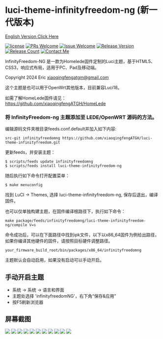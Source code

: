 # luci-theme-infinityfreedom-ng (新一代版本)

[ English Version Click Here ](/README.md)

[![license][1]][2]
[![PRs Welcome][3]][4]
[![Issue Welcome][5]][6]
[![Release Version][7]][8]
[![Release Count][9]][8]
[![Contact Me][10]][11]

InfinityFreedom-NG 是一款为Homelede固件定制的Luci主题，基于HTML5、CSS3，响应式布局，适用于PC、Pad及移动端。

Copyright 2024 Eric <xiaoqingfengatgm@gmail.com>

这个主题是也可以用于OpenWrt其他版本，目前兼容Luci18。

如需了解HomeLede固件请见：
https://github.com/xiaoqingfengATGH/HomeLede

### 将 InfinityFreedom-ng 主题添加至 LEDE/OpenWRT 源码的方法。

编辑源码文件夹根目录feeds.conf.default并加入如下内容:

```
src-git infinityfreedomng https://github.com/xiaoqingfengATGH/luci-theme-infinityfreedom.git
```

更新feeds，并安装主题：

```
$ scripts/feeds update infinityfreedomng
$ scripts/feeds install luci-theme-infinityfreedom-ng
```

随后执行如下命令打开配置菜单：
```
$ make menuconfig
```

找到 LuCI -> Themes, 选择 luci-theme-infinityfreedom-ng, 保存后退出，编译固件。


也可以仅单独构建主题，在固件编译根路径下，执行如下命令：

```
make package/feeds/infinityfreedomng/luci-theme-infinityfreedom-ng/compile V=s
```

命令成功后，可以在下面路径中找到ipk文件，以下以x86_64固件为例给出路径，如果你编译其他硬件的固件，请按照目标硬件调整路径。

```
your_firmware_build_root/bin/packages/x86_64/infinityfreedomng
```

主题默认会自动启用，如果没有启动可以手动开启。

手动开启主题
------------

* 系统 -> 系统 -> 语言和界面
* 主题处选择 'infinityfreedomNG'，右下角“保存&应用”
* 按F5刷新浏览器

屏幕截图
--------

![](/screenshots/000.Login.png)
![](/screenshots/001.Overview.png)
![](/screenshots/002.Firewall.png)
![](/screenshots/003.KernelLog.png)
![](/screenshots/004.Route.png)
![](/screenshots/005.SysLog.png)
![](/screenshots/006_RealTimeMontor.png)
![](/screenshots/100.System.png)
![](/screenshots/101.SoftwarePkgs.png)
![](/screenshots/207.upnp.png)
![](/screenshots/304.Samba.png)

[1]: https://img.shields.io/badge/license-Apache2-brightgreen.svg
[2]: /LICENSE
[3]: https://img.shields.io/badge/PRs-welcome-brightgreen.svg
[4]: https://github.com/xiaoqingfengATGH/luci-theme-infinityfreedom/pulls
[5]: https://img.shields.io/badge/Issues-welcome-brightgreen.svg
[6]: https://github.com/xiaoqingfengATGH/luci-theme-infinityfreedom/issues/new
[7]: https://img.shields.io/badge/release-NGv1.3-orange.svg?
[8]: https://github.com/xiaoqingfengATGH/luci-theme-infinityfreedom/releases
[9]: https://img.shields.io/github/downloads/xiaoqingfengATGH/luci-theme-infinityfreedom/total
[10]: https://img.shields.io/badge/Contact-telegram-blue
[11]: https://t.me/t_homelede
